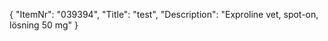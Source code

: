 {
  "ItemNr": "039394",
  "Title": "test",
  "Description": "Exproline vet, spot-on, lösning 50 mg"
}